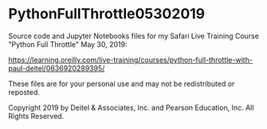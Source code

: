 # PythonFullThrottle05302019
Source code and Jupyter Notebooks files for my Safari Live Training Course "Python Full Throttle" May 30, 2019:

  https://learning.oreilly.com/live-training/courses/python-full-throttle-with-paul-deitel/0636920289395/

These files are for your personal use and may not be redistributed or reposted.

Copyright 2019 by Deitel & Associates, Inc. and Pearson Education, Inc. All Rights Reserved. 

